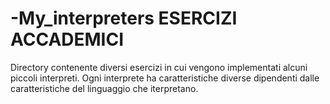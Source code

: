 # -My_interpreters ESERCIZI ACCADEMICI

Directory contenente diversi esercizi in cui vengono implementati alcuni piccoli interpreti. Ogni interprete ha caratteristiche diverse dipendenti
dalle caratteristiche del linguaggio che iterpretano.
